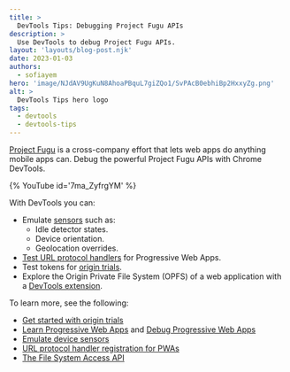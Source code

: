 ```yaml
---
title: >
  DevTools Tips: Debugging Project Fugu APIs
description: >
  Use DevTools to debug Project Fugu APIs.
layout: 'layouts/blog-post.njk'
date: 2023-01-03
authors:
  - sofiayem
hero: 'image/NJdAV9UgKuN8AhoaPBquL7giZQo1/SvPAcB0ebhiBp2HxxyZg.png'
alt: >
  DevTools Tips hero logo
tags:
  - devtools
  - devtools-tips
---
```


[Project Fugu](/blog/fugu-showcase/) is a cross-company effort that lets web apps do anything mobile apps can.
Debug the powerful Project Fugu APIs with Chrome DevTools.

{% YouTube id='7ma_ZyfrgYM' %}

With DevTools you can:

- Emulate [sensors](/docs/devtools/sensors/) such as:
  - Idle detector states.
  - Device orientation.
  - Geolocation overrides.
- [Test URL protocol handlers](/docs/devtools/progressive-web-apps/#test-protocol-handler) for Progressive Web Apps.
- Test tokens for [origin trials](/docs/web-platform/origin-trials/).
- Explore the Origin Private File System (OPFS) of a web application with a [DevTools extension](https://chrome.google.com/webstore/detail/opfs-explorer/acndjpgkpaclldomagafnognkcgjignd).

To learn more, see the following:

- [Get started with origin trials](/docs/web-platform/origin-trials/)
- [Learn Progressive Web Apps](https://web.dev/learn/pwa) and [Debug Progressive Web Apps](/docs/devtools/progressive-web-apps/)
- [Emulate device sensors](/docs/devtools/sensors/)
- [URL protocol handler registration for PWAs](/articles/url-protocol-handler/)
- [The File System Access API](/articles/file-system-access/)
